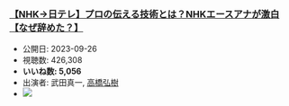 ### [【NHK→日テレ】プロの伝える技術とは？NHKエースアナが激白【なぜ辞めた？】](https://www.youtube.com/watch?v=7VXr4sNoRKE)
-   公開日: 2023-09-26
-   視聴数: 426,308
-   **いいね数: 5,056**
-   出演者: 武田真一, [高橋弘樹](/rehacq_fan/people/高橋弘樹 "wikilink")
- [![](https://img.youtube.com/vi/7VXr4sNoRKE/hqdefault.jpg)](https://www.youtube.com/watch?v=7VXr4sNoRKE)
